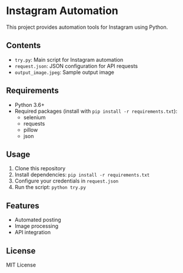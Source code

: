 # Instagram Automation

This project provides automation tools for Instagram using Python.

## Contents

- `try.py`: Main script for Instagram automation
- `request.json`: JSON configuration for API requests
- `output_image.jpeg`: Sample output image

## Requirements

- Python 3.6+
- Required packages (install with `pip install -r requirements.txt`):
  - selenium
  - requests
  - pillow
  - json

## Usage

1. Clone this repository
2. Install dependencies: `pip install -r requirements.txt`
3. Configure your credentials in `request.json`
4. Run the script: `python try.py`

## Features

- Automated posting
- Image processing
- API integration

## License

MIT License 